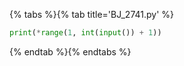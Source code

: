 {% tabs %}{% tab title='BJ_2741.py' %}

```py
print(*range(1, int(input()) + 1))
```

{% endtab %}{% endtabs %}
